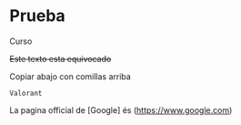 # Prueba
Curso

~~Este texto esta equivocado~~

Copiar abajo con comillas arriba
```
Valorant
```
La pagina official de [Google] és (https://www.google.com)
